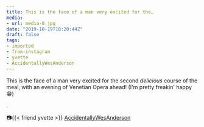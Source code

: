 ```yaml
---
title: This is the face of a man very excited for the…
media:
- url: media-0.jpg
date: "2019-10-19T18:20:44Z"
draft: false
tags:
- imported
- from-instagram
- yvette
- AccidentallyWesAnderson
---
```

This is the face of a man very excited for the second *delicious* course of the meal, with an evening of Venetian Opera ahead\! \(I'm pretty freakin' happy 😁\)

.

📷{{< friend yvette >}} [AccidentallyWesAnderson](/tags/accidentallywesanderson)
